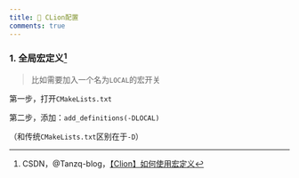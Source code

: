 ```yaml
---
title: 🧁 CLion配置
comments: true
---
```


### 1. 全局宏定义[^1]

> 比如需要加入一个名为`LOCAL`的宏开关

第一步，打开`CMakeLists.txt`

第二步，添加：`add_definitions(-DLOCAL)`

（和传统`CMakeLists.txt`区别在于`-D`）







[^1]: CSDN，@Tanzq-blog，[【Clion】如何使用宏定义](https://blog.csdn.net/qq_46276931/article/details/117910350)